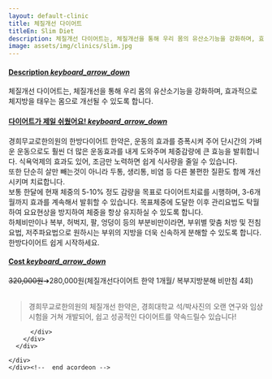 ```yaml
---
layout: default-clinic
title: 체질개선 다이어트
titleEn: Slim Diet
description: 체질개선 다이어트는, 체질개선을 통해 우리 몸의 유산소기능을 강화하며, 효과적으로 체지방을 태우는 몸으로 개선될 수 있도록 합니다.
image: assets/img/clinics/slim.jpg
---
```

<div id="acordeon">
  <div class="panel-group" id="accordion">
      <div class="panel panel-border panel-default">
        <div class="panel-heading" role="tab" id="headingOne">
            <a role="button" data-toggle="collapse" data-parent="#accordion" href="#collapseOne" aria-expanded="true" aria-controls="collapseOne">
                <h4 class="panel-title">
                Description
                <i class="material-icons">keyboard_arrow_down</i>
                </h4>
            </a>
        </div>
        <div id="collapseOne" class="panel-collapse collapse in">
          <div class="panel-body">
            <p>체질개선 다이어트는, 체질개선을 통해 우리 몸의 유산소기능을 강화하며, 효과적으로 체지방을 태우는 몸으로 개선될 수 있도록 합니다.</p>
          </div>
        </div>
      </div>
      <div class="panel panel-border panel-default">
        <div class="panel-heading" role="tab" id="headingOne">
            <a role="button" data-toggle="collapse" data-parent="#accordion" href="#collapseTwo" aria-controls="collapseOne">
                <h4 class="panel-title">
                다이어트가 제일 쉬웠어요!
                <i class="material-icons">keyboard_arrow_down</i>
                </h4>
            </a>
        </div>
        <div id="collapseTwo" class="panel-collapse collapse">
          <div class="panel-body">
          <p>
          경희무교로한의원의 한방다이어트 한약은, 운동의 효과를 증폭시켜 주어 단시간의 가벼운 운동으로도 훨씬 더 많은 운동효과를 내게 도와주며 체중감량에 큰 효능을 발휘합니다. 식욕억제의 효과도 있어, 조금만 노력하면 쉽게 식사량을 줄일 수 있습니다.<br>
          또한 단순히 살만 빼는것이 아니라 두통, 생리통, 비염 등 다른 불편한 질환도 함께 개선시키며 치료합니다.<br>
          보통 한달에 현재 체중의 5-10% 정도 감량을 목표로 다이어트치료를 시행하며, 3-6개월까지 효과를 계속해서 발휘할 수 있습니다. 목표체중에 도달한 이후 관리요법도 탁월하여 요요현상을 방지하여 체중을 항상 유지하실 수 있도록 합니다.<br>
          하체비만이나 복부, 허벅지, 팔, 엉덩이 등의 부분비만이라면, 부위별 맞춤 처방 및 전침요법, 저주파요법으로 원하시는 부위의 지방을 더욱 신속하게 분해할 수 있도록 합니다.<br>
          한방다이어트 쉽게 시작하세요.
          </p>
          </div>
        </div>
      </div>
      <div class="panel panel-border panel-default">
        <div class="panel-heading" role="tab" id="headingOne">
            <a role="button" data-toggle="collapse" data-parent="#accordion" href="#collapseThree" aria-controls="collapseOne">
                <h4 class="panel-title">
                Cost
                <i class="material-icons">keyboard_arrow_down</i>
                </h4>
            </a>
        </div>
        <div id="collapseThree" class="panel-collapse collapse">
          <div class="panel-body">
            <p>
            <strike>320,000원</strike>➔280,000원(체질개선다이어트 한약 1개월/ 복부지방분해 비만침 4회)<br><br>
            <blockquote>경희무교로한의원의 체질개선 한약은, 경희대학교 석/박사진의 오랜 연구와 임상시험을 거쳐 개발되어, 쉽고 성공적인 다이어트를 약속드릴수 있습니다!</blockquote>
            </p>

          </div>
        </div>
      </div>

    </div>
    </div><!--  end acordeon -->
